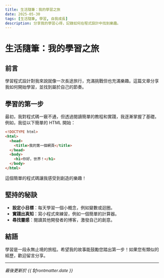 ```yaml
---
title: 生活隨筆：我的學習之旅
date: 2025-05-30
tags: [生活隨筆, 學習, 自我成長]
description: 分享我的學習心得，記錄如何在程式設計中找到樂趣。
---
```


# 生活隨筆：我的學習之旅

## 前言

學習程式設計對我來說就像一次長途旅行，充滿挑戰但也充滿樂趣。這篇文章分享我如何開始學習，並找到屬於自己的節奏。

## 學習的第一步

最初，我對程式碼一竅不通，但透過閱讀簡單的教程和實踐，我逐漸掌握了基礎。例如，我從以下簡單的 HTML 開始：

```html
<!DOCTYPE html>
<html>
  <head>
    <title>我的第一個網頁</title>
  </head>
  <body>
    <h1>你好，世界！</h1>
  </body>
</html>
```

這個簡單的程式碼讓我感受到創造的樂趣！

## 堅持的秘訣

- **設定小目標**：每天學習一個小概念，例如變數或迴圈。
- **實踐出真知**：寫小程式來練習，例如一個簡單的計算器。
- **尋找靈感**：閱讀其他開發者的博客，激發自己的創意。

## 結語

學習是一段永無止境的旅程。希望我的故事能鼓勵您踏出第一步！如果您有類似的經歷，歡迎留言分享。

---

_最後更新於 {{ $frontmatter.date }}_
